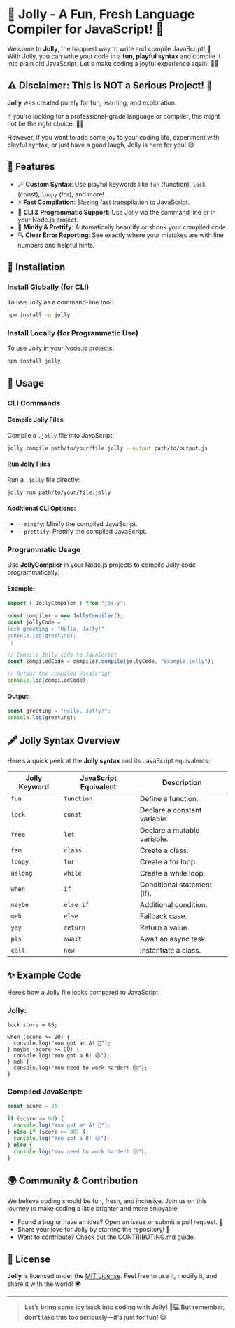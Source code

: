 # 🎉 Jolly - A Fun, Fresh Language Compiler for JavaScript! 🥳

Welcome to **Jolly**, the happiest way to write and compile JavaScript! 🚀  
With Jolly, you can write your code in a **fun, playful syntax** and compile it into plain old JavaScript. Let's make coding a joyful experience again! 🌈✨

## ⚠️ Disclaimer: This is NOT a Serious Project! 🐒

**Jolly** was created purely for fun, learning, and exploration.  

If you're looking for a professional-grade language or compiler, this might not be the right choice. 🤷‍♂️  

However, if you want to add some joy to your coding life, experiment with playful syntax, or just have a good laugh, Jolly is here for you! 😄

## 🌟 Features

- 🪄 **Custom Syntax**: Use playful keywords like `fun` (function), `lock` (const), `loopy` (for), and more!
- ⚡ **Fast Compilation**: Blazing fast transpilation to JavaScript.
- 🔧 **CLI & Programmatic Support**: Use Jolly via the command line or in your Node.js project.
- 🎨 **Minify & Prettify**: Automatically beautify or shrink your compiled code.
- 🔍 **Clear Error Reporting**: See exactly where your mistakes are with line numbers and helpful hints.

## 🔧 Installation

### Install Globally (for CLI)
To use Jolly as a command-line tool:
```bash
npm install -g jolly
```

### Install Locally (for Programmatic Use)
To use Jolly in your Node.js projects:
```bash
npm install jolly
```

## 🚀 Usage

### CLI Commands

#### Compile Jolly Files
Compile a `.jolly` file into JavaScript:
```bash
jolly compile path/to/your/file.jolly --output path/to/output.js
```

#### Run Jolly Files
Run a `.jolly` file directly:
```bash
jolly run path/to/your/file.jolly
```

#### Additional CLI Options:
- `--minify`: Minify the compiled JavaScript.
- `--prettify`: Prettify the compiled JavaScript.

### Programmatic Usage

Use **JollyCompiler** in your Node.js projects to compile Jolly code programmatically:

#### Example:
```javascript
import { JollyCompiler } from "jolly";

const compiler = new JollyCompiler();
const jollyCode = `
lock greeting = "Hello, Jolly!";
console.log(greeting);
`;

// Compile Jolly code to JavaScript
const compiledCode = compiler.compile(jollyCode, "example.jolly");

// Output the compiled JavaScript
console.log(compiledCode);
```

#### Output:
```javascript
const greeting = "Hello, Jolly!";
console.log(greeting);
```

## 🖋️ Jolly Syntax Overview

Here’s a quick peek at the **Jolly syntax** and its JavaScript equivalents:

| Jolly Keyword | JavaScript Equivalent | Description                    |
|---------------|------------------------|--------------------------------|
| `fun`         | `function`            | Define a function.            |
| `lock`        | `const`               | Declare a constant variable.  |
| `free`        | `let`                 | Declare a mutable variable.   |
| `fam`         | `class`               | Create a class.               |
| `loopy`       | `for`                 | Create a for loop.            |
| `aslong`      | `while`               | Create a while loop.          |
| `when`        | `if`                  | Conditional statement (if).   |
| `maybe`       | `else if`             | Additional condition.         |
| `meh`         | `else`                | Fallback case.                |
| `yay`         | `return`              | Return a value.               |
| `pls`         | `await`               | Await an async task.          |
| `call`        | `new`                 | Instantiate a class.          |

## ✨ Example Code

Here’s how a Jolly file looks compared to JavaScript:

### Jolly:
```jolly
lock score = 85;

when (score >= 90) {
  console.log("You got an A! 🎉");
} maybe (score >= 80) {
  console.log("You got a B! 😄");
} meh {
  console.log("You need to work harder! 😢");
}
```

### Compiled JavaScript:
```javascript
const score = 85;

if (score >= 90) {
  console.log("You got an A! 🎉");
} else if (score >= 80) {
  console.log("You got a B! 😄");
} else {
  console.log("You need to work harder! 😢");
}
```

## 🌍 Community & Contribution

We believe coding should be fun, fresh, and inclusive. Join us on this journey to make coding a little brighter and more enjoyable!

- Found a bug or have an idea? Open an issue or submit a pull request. 🚀
- Share your love for Jolly by starring the repository! 🌟
- Want to contribute? Check out the [CONTRIBUTING.md](./CONTRIBUTING.md) guide.

## 📜 License

**Jolly** is licensed under the [MIT License](./LICENSE). Feel free to use it, modify it, and share it with the world! 🌍

---

> **Let’s bring some joy back into coding with Jolly! 🎉💻 But remember, don’t take this too seriously—it’s just for fun! 😉**